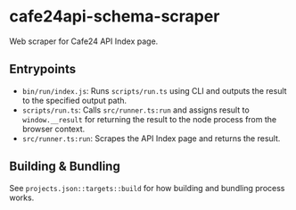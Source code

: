 # cafe24api-schema-scraper

Web scraper for Cafe24 API Index page.

## Entrypoints

- `bin/run/index.js`: Runs `scripts/run.ts` using CLI and outputs the result to the specified output path.
- `scripts/run.ts`: Calls `src/runner.ts:run` and assigns result to `window.__result` for returning the result to the node process from the browser context.
- `src/runner.ts:run`: Scrapes the API Index page and returns the result.

## Building & Bundling

See `projects.json::targets::build` for how building and bundling process works.

